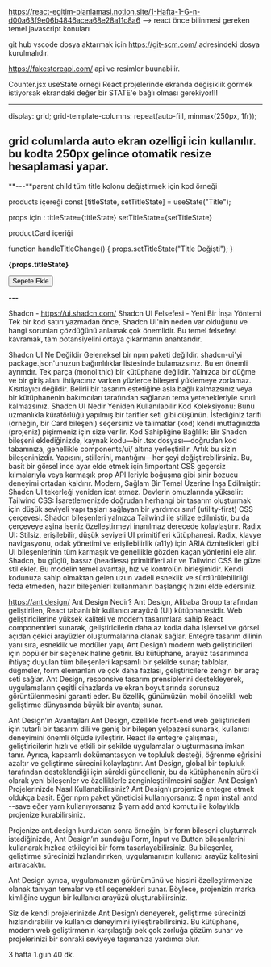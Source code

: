 https://react-egitim-planlamasi.notion.site/1-Hafta-1-G-n-d00a63f9e06b4846acea68e28a11c8a6 --> react önce bilinmesi gereken temel javascript konuları

git hub vscode dosya aktarmak için https://git-scm.com/ adresindeki dosya kurulmalıdır.

https://fakestoreapi.com/ api ve resimler buunabilir.

Counter.jsx useState ornegi
React projelerinde ekranda değişiklik görmek istiyorsak ekrandaki değer bir STATE'e bağlı olması gerekiyor!!!

---

display: grid;
grid-template-columns: repeat(auto-fill, minmax(250px, 1fr));

## grid columlarda auto ekran ozelligi icin kullanılır. bu kodta 250px gelince otomatik resize hesaplamasi yapar.

**_---_**parent child tüm title kolonu değiştirmek için kod örneği

products içereği
const [titleState, setTitleState] = useState("Title");

props için :
titleState={titleState}
setTitleState={setTitleState}

productCard içeriği

function handleTitleChange() {
props.setTitleState("Title Değişti");
}

<strong className="product-title">{props.titleState}</strong>

<button onClick={handleTitleChange}> Sepete Ekle</button>

**_---_**

Shadcn - https://ui.shadcn.com/
Shadcn UI Felsefesi - Yeni Bir İnşa Yöntemi
Tek bir kod satırı yazmadan önce, Shadcn UI'nin neden var olduğunu ve hangi sorunları çözdüğünü anlamak çok önemlidir. Bu temel felsefeyi kavramak, tam potansiyelini ortaya çıkarmanın anahtarıdır.

Shadcn UI Ne Değildir
Geleneksel bir npm paketi değildir. shadcn-ui'yi package.json'unuzun bağımlılıklar listesinde bulamazsınız. Bu en önemli ayrımdır.
Tek parça (monolithic) bir kütüphane değildir. Yalnızca bir düğme ve bir giriş alanı ihtiyacınız varken yüzlerce bileşeni yüklemeye zorlamaz.
Kısıtlayıcı değildir. Belirli bir tasarım estetiğine asla bağlı kalmazsınız veya bir kütüphanenin bakımcıları tarafından sağlanan tema yetenekleriyle sınırlı kalmazsınız.
Shadcn UI Nedir
Yeniden Kullanılabilir Kod Koleksiyonu: Bunu uzmanlıkla küratörlüğü yapılmış bir tarifler seti gibi düşünün. İstediğiniz tarifi (örneğin, bir Card bileşeni) seçersiniz ve talimatlar (kod) kendi mutfağınızda (projeniz) pişirmeniz için size verilir.
Kod Sahipliğine Bağlılık: Bir Shadcn bileşeni eklediğinizde, kaynak kodu—bir .tsx dosyası—doğrudan kod tabanınıza, genellikle components/ui/ altına yerleştirilir. Artık bu sizin bileşeninizdir. Yapısını, stillerini, mantığını—her şeyi değiştirebilirsiniz. Bu, basit bir görsel ince ayar elde etmek için !important CSS geçersiz kılmalarıyla veya karmaşık prop API'leriyle boğuşma gibi sinir bozucu deneyimi ortadan kaldırır.
Modern, Sağlam Bir Temel Üzerine İnşa Edilmiştir: Shadcn UI tekerleği yeniden icat etmez. Devlerin omuzlarında yükselir:
Tailwind CSS: İşaretlemenizde doğrudan herhangi bir tasarım oluşturmak için düşük seviyeli yapı taşları sağlayan bir yardımcı sınıf (utility-first) CSS çerçevesi. Shadcn bileşenleri yalnızca Tailwind ile stilize edilmiştir, bu da çerçeveye aşina iseniz özelleştirmeyi inanılmaz derecede kolaylaştırır.
Radix UI: Stilsiz, erişilebilir, düşük seviyeli UI primitifleri kütüphanesi. Radix, klavye navigasyonu, odak yönetimi ve erişilebilirlik (a11y) için ARIA öznitelikleri gibi UI bileşenlerinin tüm karmaşık ve genellikle gözden kaçan yönlerini ele alır. Shadcn, bu güçlü, başsız (headless) primitifleri alır ve Tailwind CSS ile güzel stil ekler.
Bu modelin temel avantajı, hız ve kontrolün birleşimidir. Kendi kodunuza sahip olmaktan gelen uzun vadeli esneklik ve sürdürülebilirliği feda etmeden, hazır bileşenleri kullanmanın başlangıç hızını elde edersiniz.

https://ant.design/
Ant Design Nedir?
Ant Design, Alibaba Group tarafından geliştirilen, React tabanlı bir kullanıcı arayüzü (UI) kütüphanesidir. Web geliştiricilerine yüksek kaliteli ve modern tasarımlara sahip React componentleri sunarak, geliştiricilerin daha az kodla daha işlevsel ve görsel açıdan çekici arayüzler oluşturmalarına olanak sağlar. Entegre tasarım dilinin yanı sıra, esneklik ve modüler yapı, Ant Design’ı modern web geliştiricileri için popüler bir seçenek haline getirir. Bu kütüphane, arayüz tasarımında ihtiyaç duyulan tüm bileşenleri kapsamlı bir şekilde sunar; tablolar, düğmeler, form elemanları ve çok daha fazlası, geliştiricilere zengin bir araç seti sağlar. Ant Design, responsive tasarım prensiplerini destekleyerek, uygulamaların çeşitli cihazlarda ve ekran boyutlarında sorunsuz görüntülenmesini garanti eder. Bu özellik, günümüzün mobil öncelikli web geliştirme dünyasında büyük bir avantaj sunar.

Ant Design’ın Avantajları
Ant Design, özellikle front-end web geliştiricileri için tutarlı bir tasarım dili ve geniş bir bileşen yelpazesi sunarak, kullanıcı deneyimini önemli ölçüde iyileştirir.
React ile entegre çalışması, geliştiricilerin hızlı ve etkili bir şekilde uygulamalar oluşturmasına imkan tanır. Ayrıca, kapsamlı dokümantasyon ve topluluk desteği, öğrenme eğrisini azaltır ve geliştirme sürecini kolaylaştırır.
Ant Design, global bir topluluk tarafından desteklendiği için sürekli güncellenir, bu da kütüphanenin sürekli olarak yeni bileşenler ve özelliklerle zenginleştirilmesini sağlar.
Ant Design’ı Projelerinizde Nasıl Kullanabilirsiniz?
Ant Design’ı projenize entegre etmek oldukça basit. Eğer npm paket yöneticisi kullanıyorsanız: $ npm install antd --save eğer yarn kullanıyorsanız $ yarn add antd komutu ile kolaylıkla projenize kurabilirsiniz.

Projenize ant.design kurduktan sonra örneğin, bir form bileşeni oluşturmak istediğinizde, Ant Design’ın sunduğu Form, Input ve Button bileşenlerini kullanarak hızlıca etkileyici bir form tasarlayabilirsiniz. Bu bileşenler, geliştirme sürecinizi hızlandırırken, uygulamanızın kullanıcı arayüz kalitesini artıracaktır.

Ant Design ayrıca, uygulamanızın görünümünü ve hissini özelleştirmenize olanak tanıyan temalar ve stil seçenekleri sunar. Böylece, projenizin marka kimliğine uygun bir kullanıcı arayüzü oluşturabilirsiniz.

Siz de kendi projelerinizde Ant Design’ı deneyerek, geliştirme sürecinizi hızlandırabilir ve kullanıcı deneyimini iyileştirebilirsiniz. Bu kütüphane, modern web geliştirmenin karşılaştığı pek çok zorluğa çözüm sunar ve projelerinizi bir sonraki seviyeye taşımanıza yardımcı olur.

3 hafta 1.gun 40 dk.
